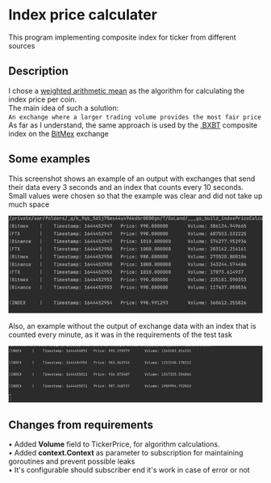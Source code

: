 # Index price calculater  
This program implementing composite index for ticker from different sources  

## Description
I chose a [weighted arithmetic mean](https://en.wikipedia.org/wiki/Weighted_arithmetic_mean) as the algorithm for calculating the index price per coin.  
The main idea of such a solution:  
`An exchange where a larger trading volume provides the most fair price`
As far as I understand, the same approach is used by the [.BXBT](https://www.bitmex.com/app/index/.BXBT) composite index on the [BitMex](https://www.bitmex.com/) exchange      
  
 

## Some examples
This screenshot shows an example of an output with exchanges that send their data every 3 seconds and an index that counts every 10 seconds. Small values were chosen so that the example was clear and did not take up much space  

![img.png](docs/logs.png)


Also, an example without the output of exchange data with an index that is counted every minute, as it was in the requirements of the test task  

![img.png](docs/logs_without_exchanges.png)

## Changes from requirements  
• Added **Volume** field to TickerPrice, for algorithm calculations.   
• Added **context.Context** as parameter to subscription for maintaining goroutines and prevent possible leaks  
• It's configurable should subscriber end it's work in case of error or not
